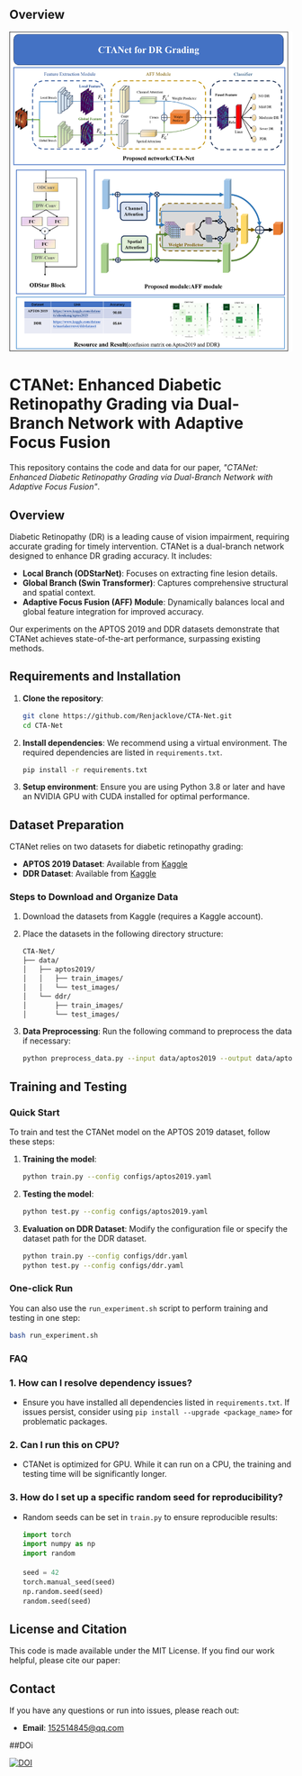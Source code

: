 ## Overview
![Model Architecture](PNG/model.png)

# CTANet: Enhanced Diabetic Retinopathy Grading via Dual-Branch Network with Adaptive Focus Fusion

This repository contains the code and data for our paper, *"CTANet: Enhanced Diabetic Retinopathy Grading via Dual-Branch Network with Adaptive Focus Fusion"*.

## Overview

Diabetic Retinopathy (DR) is a leading cause of vision impairment, requiring accurate grading for timely intervention. CTANet is a dual-branch network designed to enhance DR grading accuracy. It includes:
- **Local Branch (ODStarNet)**: Focuses on extracting fine lesion details.
- **Global Branch (Swin Transformer)**: Captures comprehensive structural and spatial context.
- **Adaptive Focus Fusion (AFF) Module**: Dynamically balances local and global feature integration for improved accuracy.

Our experiments on the APTOS 2019 and DDR datasets demonstrate that CTANet achieves state-of-the-art performance, surpassing existing methods.

## Requirements and Installation

1. **Clone the repository**:
    ```bash
    git clone https://github.com/Renjacklove/CTA-Net.git
    cd CTA-Net
    ```

2. **Install dependencies**:
    We recommend using a virtual environment. The required dependencies are listed in `requirements.txt`.
    ```bash
    pip install -r requirements.txt
    ```

3. **Setup environment**:
    Ensure you are using Python 3.8 or later and have an NVIDIA GPU with CUDA installed for optimal performance.

## Dataset Preparation

CTANet relies on two datasets for diabetic retinopathy grading:
- **APTOS 2019 Dataset**: Available from [Kaggle](https://www.kaggle.com/datasets/mariaherrerot/aptos2019)
- **DDR Dataset**: Available from [Kaggle](https://www.kaggle.com/datasets/mariaherrerot/ddrdataset)

### Steps to Download and Organize Data
1. Download the datasets from Kaggle (requires a Kaggle account).
2. Place the datasets in the following directory structure:
    ```
    CTA-Net/
    ├── data/
    │   ├── aptos2019/
    │   │   ├── train_images/
    │   │   └── test_images/
    │   └── ddr/
    │       ├── train_images/
    │       └── test_images/
    ```

3. **Data Preprocessing**:
   Run the following command to preprocess the data if necessary:
   ```bash
   python preprocess_data.py --input data/aptos2019 --output data/aptos2019/processed

## Training and Testing

### Quick Start
To train and test the CTANet model on the APTOS 2019 dataset, follow these steps:

1. **Training the model**:
    ```bash
    python train.py --config configs/aptos2019.yaml
    ```

2. **Testing the model**:
    ```bash
    python test.py --config configs/aptos2019.yaml
    ```

3. **Evaluation on DDR Dataset**:
    Modify the configuration file or specify the dataset path for the DDR dataset.
    ```bash
    python train.py --config configs/ddr.yaml
    python test.py --config configs/ddr.yaml
    ```

### One-click Run
You can also use the `run_experiment.sh` script to perform training and testing in one step:
```bash
bash run_experiment.sh
```


### FAQ

### 1. How can I resolve dependency issues?
   - Ensure you have installed all dependencies listed in `requirements.txt`. If issues persist, consider using `pip install --upgrade <package_name>` for problematic packages.

### 2. Can I run this on CPU?
   - CTANet is optimized for GPU. While it can run on a CPU, the training and testing time will be significantly longer.

### 3. How do I set up a specific random seed for reproducibility?
   - Random seeds can be set in `train.py` to ensure reproducible results:
     ```python
     import torch
     import numpy as np
     import random
     
     seed = 42
     torch.manual_seed(seed)
     np.random.seed(seed)
     random.seed(seed)
     ```

## License and Citation

This code is made available under the MIT License. If you find our work helpful, please cite our paper:



## Contact

If you have any questions or run into issues, please reach out:
- **Email**: 152514845@qq.com


##DOi

[![DOI](https://zenodo.org/badge/DOI/10.5281/zenodo.14046093.svg)](https://doi.org/10.5281/zenodo.14046093)
